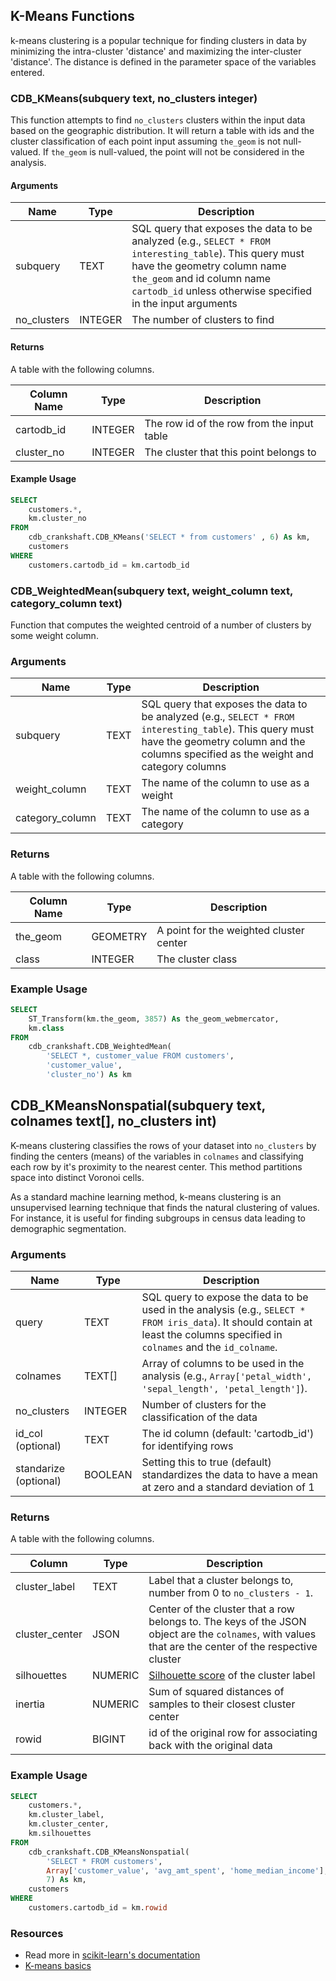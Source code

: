 ## K-Means Functions

k-means clustering is a popular technique for finding clusters in data by minimizing the intra-cluster 'distance' and maximizing the inter-cluster 'distance'. The distance is defined in the parameter space of the variables entered.

### CDB_KMeans(subquery text, no_clusters integer)

This function attempts to find `no_clusters` clusters within the input data based on the geographic distribution. It will return a table with ids and the cluster classification of each point input assuming `the_geom` is not null-valued. If `the_geom` is null-valued, the point will not be considered in the analysis.

#### Arguments

| Name | Type | Description |
|------|------|-------------|
| subquery | TEXT | SQL query that exposes the data to be analyzed (e.g., `SELECT * FROM interesting_table`). This query must have the geometry column name `the_geom` and id column name `cartodb_id` unless otherwise specified in the input arguments |
| no\_clusters | INTEGER | The number of clusters to find |

#### Returns

A table with the following columns.

| Column Name | Type | Description |
|-------------|------|-------------|
| cartodb\_id | INTEGER | The row id of the row from the input table |
| cluster\_no | INTEGER | The cluster that this point belongs to |


#### Example Usage

```sql
SELECT
    customers.*,
    km.cluster_no
FROM
    cdb_crankshaft.CDB_KMeans('SELECT * from customers' , 6) As km,
    customers
WHERE
    customers.cartodb_id = km.cartodb_id
```

### CDB_WeightedMean(subquery text, weight_column text, category_column text)

Function that computes the weighted centroid of a number of clusters by some weight column.

### Arguments

| Name | Type | Description |
|------|------|-------------|
| subquery | TEXT | SQL query that exposes the data to be analyzed (e.g., `SELECT * FROM interesting_table`). This query must have the geometry column and the columns specified as the weight and category columns|
| weight\_column | TEXT | The name of the column to use as a weight |
| category\_column | TEXT | The name of the column to use as a category |

### Returns

A table with the following columns.

| Column Name | Type | Description |
|-------------|------|-------------|
| the\_geom | GEOMETRY | A point for the weighted cluster center |
| class | INTEGER | The cluster class |

### Example Usage

```sql
SELECT
    ST_Transform(km.the_geom, 3857) As the_geom_webmercator,
    km.class
FROM
    cdb_crankshaft.CDB_WeightedMean(
        'SELECT *, customer_value FROM customers',
        'customer_value',
        'cluster_no') As km
```

## CDB_KMeansNonspatial(subquery text, colnames text[], no_clusters int)

K-means clustering classifies the rows of your dataset into `no_clusters` by finding the centers (means) of the variables in `colnames` and classifying each row by it's proximity to the nearest center. This method partitions space into distinct Voronoi cells.

As a standard machine learning method, k-means clustering is an unsupervised learning technique that finds the natural clustering of values. For instance, it is useful for finding subgroups in census data leading to demographic segmentation.

### Arguments

| Name | Type | Description |
|------|------|-------------|
| query | TEXT | SQL query to expose the data to be used in the analysis (e.g., `SELECT * FROM iris_data`). It should contain at least the columns specified in `colnames` and the `id_colname`. |
| colnames | TEXT[] | Array of columns to be used in the analysis (e.g., `Array['petal_width', 'sepal_length', 'petal_length']`). |
| no\_clusters | INTEGER | Number of clusters for the classification of the data |
| id\_col (optional) | TEXT | The id column (default: 'cartodb_id') for identifying rows |
| standarize (optional) | BOOLEAN | Setting this to true (default) standardizes the data to have a mean at zero and a standard deviation of 1 |

### Returns

A table with the following columns.

| Column | Type | Description |
|--------|------|-------------|
| cluster_label | TEXT | Label that a cluster belongs to, number from 0 to `no_clusters - 1`. |
| cluster_center | JSON | Center of the cluster that a row belongs to. The keys of the JSON object are the `colnames`, with values that are the center of the respective cluster |
| silhouettes | NUMERIC | [Silhouette score](http://scikit-learn.org/stable/modules/generated/sklearn.metrics.silhouette_score.html#sklearn.metrics.silhouette_score) of the cluster label |
| inertia | NUMERIC | Sum of squared distances of samples to their closest cluster center |
| rowid | BIGINT | id of the original row for associating back with the original data |

### Example Usage

```sql
SELECT
    customers.*,
    km.cluster_label,
    km.cluster_center,
    km.silhouettes
FROM
    cdb_crankshaft.CDB_KMeansNonspatial(
        'SELECT * FROM customers',
        Array['customer_value', 'avg_amt_spent', 'home_median_income'],
        7) As km,
    customers
WHERE
    customers.cartodb_id = km.rowid
```

### Resources

-   Read more in [scikit-learn's documentation](http://scikit-learn.org/stable/modules/clustering.html#k-means)
-   [K-means basics](https://www.datascience.com/blog/introduction-to-k-means-clustering-algorithm-learn-data-science-tutorials)
